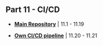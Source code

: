 ## Part 11 - CI/CD

- [**Main Repository**](https://github.com/wrongpixels/full-stack-open-pokedex) | 11.1 - 11.19

- [**Own CI/CD pipeline**](https://github.com/wrongpixels/fsopen-cicd) | 11.20 - 11.21
